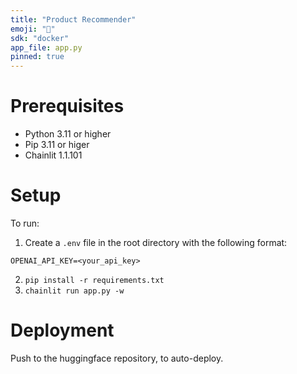 ```yaml
---
title: "Product Recommender"
emoji: "🚀"
sdk: "docker"
app_file: app.py
pinned: true
---
```


# Prerequisites

- Python 3.11 or higher
- Pip 3.11 or higer
- Chainlit 1.1.101

# Setup

To run:

1. Create a `.env` file in the root directory with the following format:
```
OPENAI_API_KEY=<your_api_key>
```
2. `pip install -r requirements.txt`
3. `chainlit run app.py -w`

# Deployment

Push to the huggingface repository, to auto-deploy.